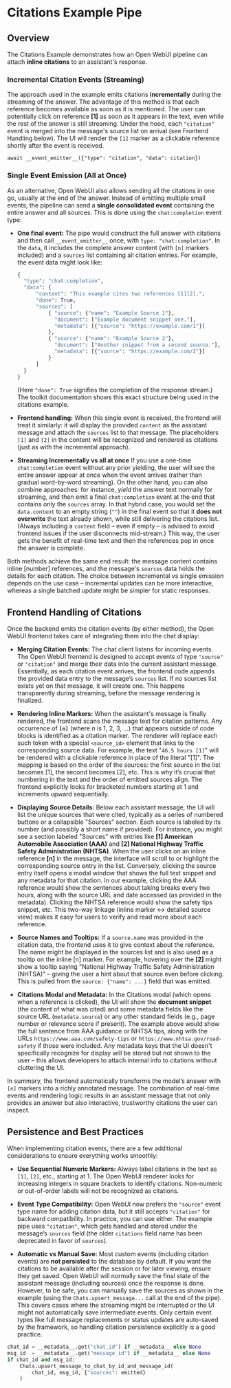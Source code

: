 # Citations Example Pipe

## Overview

The Citations Example demonstrates how an Open WebUI pipeline can attach **inline citations** to an assistant's response.

### Incremental Citation Events (Streaming)

The approach used in the example emits citations **incrementally** during the streaming of the answer. The advantage of this method is that each reference becomes available as soon as it is mentioned. The user can potentially click on reference **\[1]** as soon as it appears in the text, even while the rest of the answer is still streaming. Under the hood, each `"citation"` event is merged into the message's source list on arrival (see Frontend Handling below). The UI will render the `[1]` marker as a clickable reference shortly after the event is received.

`await __event_emitter__({"type": "citation", "data": citation})`

### Single Event Emission (All at Once)

As an alternative, Open WebUI also allows sending all the citations in one go, usually at the end of the answer. Instead of emitting multiple small events, the pipeline can send a **single consolidated event** containing the entire answer and all sources. This is done using the `chat:completion` event type:

* **One final event:** The pipe would construct the full answer with citations and then call `__event_emitter__` once, with `type: "chat:completion"`. In the `data`, it includes the complete answer content (with `[n]` markers included) and a `sources` list containing all citation entries. For example, the event data might look like:

  ```python
  {
    "type": "chat:completion",
    "data": {
        "content": "This example cites two references [1][2].",
        "done": True,
        "sources": [
            { "source": {"name": "Example Source 1"},
              "document": ["Example document snippet one."],
              "metadata": [{"source": "https://example.com/1"}]
            },
            { "source": {"name": "Example Source 2"},
              "document": ["Another snippet from a second source."],
              "metadata": [{"source": "https://example.com/2"}]
            }
        ]
    }
  }
  ```

  (Here `"done": True` signifies the completion of the response stream.) The toolkit documentation shows this exact structure being used in the citations example.

* **Frontend handling:** When this single event is received, the frontend will treat it similarly: it will display the provided `content` as the assistant message and attach the `sources` list to that message. The placeholders `[1]` and `[2]` in the content will be recognized and rendered as citations (just as with the incremental approach).

* **Streaming Incrementally vs all at once** If you use a one-time `chat:completion` event without any prior yielding, the user will see the entire answer appear at once when the event arrives (rather than gradual word-by-word streaming). On the other hand, you can also combine approaches: for instance, *yield* the answer text normally for streaming, and then emit a final `chat:completion` event at the end that contains only the `sources` array. In that hybrid case, you would set the `data.content` to an empty string (`""`) in the final event so that it **does not overwrite** the text already shown, while still delivering the citations list. (Always including a `content` field – even if empty – is advised to avoid frontend issues if the user disconnects mid-stream.) This way, the user gets the benefit of real-time text and then the references pop in once the answer is complete.

Both methods achieve the same end result: the message content contains inline \[number] references, and the message's `sources` data holds the details for each citation. The choice between incremental vs single emission depends on the use case – incremental updates can be more interactive, whereas a single batched update might be simpler for static responses.

## Frontend Handling of Citations

Once the backend emits the citation events (by either method), the Open WebUI frontend takes care of integrating them into the chat display:

* **Merging Citation Events:** The chat client listens for incoming events. The Open WebUI frontend is designed to accept events of type `"source"` or `"citation"` and merge their data into the current assistant message. Essentially, as each citation event arrives, the frontend code appends the provided data entry to the message’s `sources` list. If no sources list exists yet on that message, it will create one. This happens transparently during streaming, before the message rendering is finalized.

* **Rendering Inline Markers:** When the assistant's message is finally rendered, the frontend scans the message text for citation patterns. Any occurrence of **`[n]`** (where *n* is 1, 2, 3, ...) that appears outside of code blocks is identified as a citation marker. The renderer will replace each such token with a special `<source_id>` element that links to the corresponding source data. For example, the text "`46.5 hours [1]`" will be rendered with a clickable reference in place of the literal "\[1]". The mapping is based on the order of the sources: the first source in the list becomes \[1], the second becomes \[2], etc. This is why it’s crucial that numbering in the text and the order of emitted sources align. The frontend explicitly looks for bracketed numbers starting at 1 and increments upward sequentially.

* **Displaying Source Details:** Below each assistant message, the UI will list the unique sources that were cited, typically as a series of numbered buttons or a collapsible "Sources" section. Each source is labeled by its number (and possibly a short name if provided). For instance, you might see a section labeled "Sources" with entries like **\[1] American Automobile Association (AAA)** and **\[2] National Highway Traffic Safety Administration (NHTSA)**. When the user clicks on an inline reference **\[n]** in the message, the interface will scroll to or highlight the corresponding source entry in the list. Conversely, clicking the source entry itself opens a modal window that shows the full text snippet and any metadata for that citation. In our example, clicking the AAA reference would show the sentences about taking breaks every two hours, along with the source URL and date accessed (as provided in the metadata). Clicking the NHTSA reference would show the safety tips snippet, etc. This two-way linkage (inline marker ↔ detailed source view) makes it easy for users to verify and read more about each reference.

* **Source Names and Tooltips:** If a `source.name` was provided in the citation data, the frontend uses it to give context about the reference. The name might be displayed in the sources list and is also used as a tooltip on the inline \[n] marker. For example, hovering over the **\[2]** might show a tooltip saying "National Highway Traffic Safety Administration (NHTSA)" – giving the user a hint about that source even before clicking. This is pulled from the `source: {"name": ...}` field that was emitted.

* **Citations Modal and Metadata:** In the Citations modal (which opens when a reference is clicked), the UI will show the **document snippet** (the content of what was cited) and some metadata fields like the source URL (`metadata.source`) or any other standard fields (e.g., page number or relevance score if present). The example above would show the full sentence from AAA guidance or NHTSA tips, along with the URLs `https://www.aaa.com/safety-tips` or `https://www.nhtsa.gov/road-safety` if those were included. Any metadata keys that the UI doesn't specifically recognize for display will be stored but not shown to the user – this allows developers to attach internal info to citations without cluttering the UI.

In summary, the frontend automatically transforms the model’s answer with `[n]` markers into a richly annotated message. The combination of real-time events and rendering logic results in an assistant message that not only provides an answer but also interactive, trustworthy citations the user can inspect.

## Persistence and Best Practices

When implementing citation events, there are a few additional considerations to ensure everything works smoothly:

* **Use Sequential Numeric Markers:** Always label citations in the text as `[1]`, `[2]`, etc., starting at 1. The Open WebUI renderer looks for increasing integers in square brackets to identify citations. Non-numeric or out-of-order labels will not be recognized as citations.

* **Event Type Compatibility:** Open WebUI now prefers the `"source"` event type name for adding citation data, but it still accepts `"citation"` for backward compatibility. In practice, you can use either. The example pipe uses `"citation"`, which gets handled and stored under the message’s `sources` field (the older `citations` field name has been deprecated in favor of `sources`).

* **Automatic vs Manual Save:** Most custom events (including citation events) are **not persisted** to the database by default. If you want the citations to be available after the session or for later viewing, ensure they get saved. Open WebUI will normally save the final state of the assistant message (including sources) once the response is done. However, to be safe, you can manually save the sources as shown in the example (using the `Chats.upsert_message...` call at the end of the pipe). This covers cases where the streaming might be interrupted or the UI might not automatically save intermediate events. Only certain event types like full message replacements or status updates are auto-saved by the framework, so handling citation persistence explicitly is a good practice.

```python
chat_id = __metadata__.get("chat_id") if __metadata__ else None
msg_id  = __metadata__.get("message_id") if __metadata__ else None
if chat_id and msg_id:
    Chats.upsert_message_to_chat_by_id_and_message_id(
        chat_id, msg_id, {"sources": emitted}
    )
```
